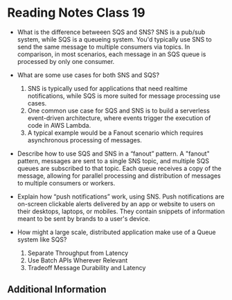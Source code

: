 # Reading Notes Class 19

- What is the difference betweeen SQS and SNS? SNS is a pub/sub system, while SQS is a queueing system. You'd typically use SNS to send the same message to multiple consumers via topics. In comparison, in most scenarios, each message in an SQS queue is processed by only one consumer.
- What are some use cases for both SNS and SQS?
    1. SNS is typically used for applications that need realtime notifications, while SQS is more suited for message processing use cases.
    2. One common use case for SQS and SNS is to build a serverless event-driven architecture, where events trigger the execution of code in AWS Lambda.
    3. A typical example would be a Fanout scenario which requires asynchronous processing of messages.

- Describe how to use SQS and SNS in a “fanout” pattern. A "fanout" pattern, messages are sent to a single SNS topic, and multiple SQS queues are subscribed to that topic. Each queue receives a copy of the message, allowing for parallel processing and distribution of messages to multiple consumers or workers.
- Explain how “push notifications” work, using SNS. Push notifications are on-screen clickable alerts delivered by an app or website to users on their desktops, laptops, or mobiles. They contain snippets of information meant to be sent by brands to a user's device.

- How might a large scale, distributed application make use of a Queue system like SQS?
    1. Separate Throughput from Latency
    2. Use Batch APIs Wherever Relevant
    3. Tradeoff Message Durability and Latency

## Additional Information
